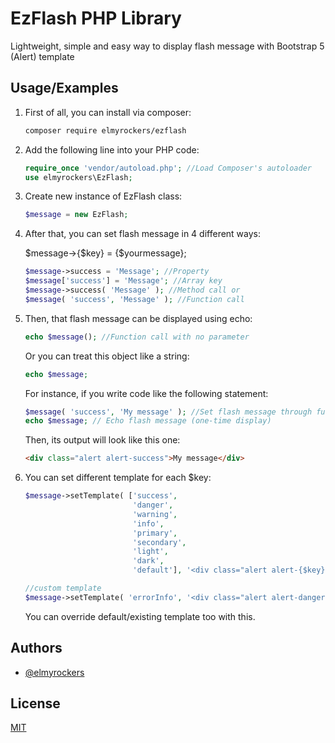 
# EzFlash PHP Library

Lightweight, simple and easy way to display flash message with Bootstrap 5 (Alert) template




## Usage/Examples
1. First of all, you can install via composer:
	```sh
	composer require elmyrockers/ezflash
	```
2. Add the following line into your PHP code:
	```php
	require_once 'vendor/autoload.php'; //Load Composer's autoloader
	use elmyrockers\EzFlash;
	```
3. Create new instance of EzFlash class:
	```php
	$message = new EzFlash;
	```
4. After that, you can set flash message in 4 different ways:

	$message->{$key} = {$yourmessage};
	```php
	$message->success = 'Message'; //Property
	$message['success'] = 'Message'; //Array key
	$message->success( 'Message' ); //Method call or
	$message( 'success', 'Message' ); //Function call
	```
5. Then, that flash message can be displayed using echo:
	```php
	echo $message(); //Function call with no parameter
	```
	Or you can treat this object like a string:
	```php
	echo $message;
	```
	For instance, if you write code like the following statement:
	```php
	$message( 'success', 'My message' ); //Set flash message through function call
	echo $message; // Echo flash message (one-time display)
	```
	Then, its output will look like this one:
	```html
	<div class="alert alert-success">My message</div>
	```


6. You can set different template for each $key:
	```php
	$message->setTemplate( ['success',
							'danger',
							'warning',
							'info',
							'primary',
							'secondary',
							'light',
							'dark',
							'default'], '<div class="alert alert-{$key}">{$message}</div>' ); //default

	//custom template
	$message->setTemplate( 'errorInfo', '<div class="alert alert-danger {$key}">{$message}</div>' );
	```
	You can override default/existing template too with this.

## Authors

- [@elmyrockers](https://www.github.com/elmyrockers)


## License

[MIT](https://choosealicense.com/licenses/mit/)